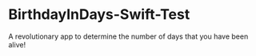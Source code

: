 BirthdayInDays-Swift-Test
=========================

A revolutionary app to determine the number of days that you have been alive!